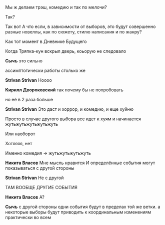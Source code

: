 Мы ж делаем трэш, комедию и так по мелочи?

Так?

Так вот
А что если, в зависимости от выборов, это будут совершенно разные новеллы, как по сюжету, стилю написания и по жанру?

Как тот момент в Дневнике Будущего

Когда Тряпка-кун вскрыл дверь, коьорую не следовало

****Сычъ****
это сильно

ассимптотически работы столько же

****Strivan Strivan****
Ноооо

****Кирилл Двороковский****
так почему бы не попробовать

но её в 2 раза больше

****Strivan Strivan****
Это даст и хоррор, и комедию, и еще хуйню

Просто в случае другого выбора все идет к хуям и начинается жутьжутьжутьжутьжуть

Или наоборот

Хотяяяя, нет

Именно комедия -> жутьжутьжутьжуть

****Никита Власов****
Мне мысль нравится
И определённые события могут показываться с другой стороны

****Strivan Strivan****
Не с другой

ТАМ ВООБЩЕ ДРУГИЕ СОБЫТИЯ

****Никита Власов****
А?

****Сычъ****
с другой стороны одни события будут в пределах той же ветки. а некоторые выборы будут приводить к координальным изменениям практически во всем
